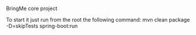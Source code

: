 BringMe core project

To start it just run from the root the following command:
mvn clean package -D=skipTests spring-boot:run